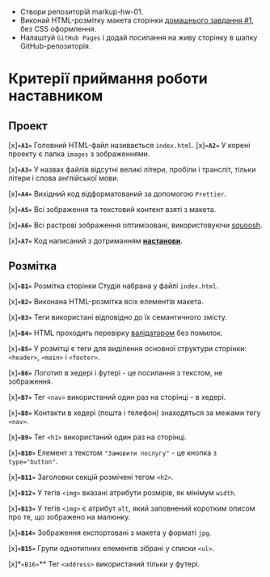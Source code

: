 - Створи репозиторій markup-hw-01.
- Виконай HTML-розмітку макета сторінки [домашнього завдання #1](https://www.figma.com/file/1ehrLBauvVFu4mVhxsHzyZ/Web-Studio-(Version-2.1)?node-id=0%3A1), без CSS оформлення.
- Налаштуй `GitHub Pages` і додай посилання на живу сторінку в шапку GitHub-репозиторія.

# Критерії приймання роботи наставником
## Проект

[x]**`«A1»`** Головний HTML-файл називається `index.html`.
[x]**`«A2»`** У корені проекту є папка `images` з зображеннями.

[x]**`«A3»`** У назвах файлів відсутні великі літери, пробіли і трансліт, тільки літери і слова англійської мови.

[x]**`«A4»`** Вихідний код відформатований за допомогою `Prettier`.

[x]**`«A5»`** Всі зображення та текстовий контент взяті з макета.

[x]**`«A6»`** Всі растрові зображення оптимізовані, використовуючи [squoosh](https://squoosh.app/).

[x]**`«A7»`** Код написаний з дотриманням **[настанови](https://codeguide.co/)**.

## Розмітка
[x]**`«B1»`** Розмітка сторінки Студія набрана у файлі `index.html`.

[x]**`«B2»`** Виконана HTML-розмітка всіх елементів макета.

[x]**`«B3»`** Теги використані відповідно до їх семантичного змісту.

[x]**`«B4»`** HTML проходить перевірку [валідатором](http://validator.w3.org/nu/) без помилок.

[x]**`«B5»`** У розмітці є теги для виділення основної структури сторінки: `<header>`, `<main>` і `<footer>`.

[x]**`«B6»`** Логотип в хедері і футері - це посилання з текстом, не зображення.

[x]**`«B7»`** Тег `<nav>` використаний один раз на сторінці - в хедері.

[x]**`«B8»`** Контакти в хедері (пошта і телефон) знаходяться за межами тегу `<nav>`.

[x]**`«B9»`** Тег `<h1>` використаний один раз на сторінці.

[x]**`«B10»`** Елемент з текстом `"Замовити послугу"` - це кнопка з `type="button"`.

[x]**`«B11»`** Заголовки секцій розмічені тегом `<h2>`.

[x]**`«B12»`** У тегів `<img>` вказані атрибути розмірів, як мінімум `width`.

[x]**`«B13»`** У тегів `<img>` є атрибут `alt`, який заповнений коротким описом про те, що зображено на малюнку.

[x]**`«B14»`** Зображення експортовані з макета у форматі `jpg`.

[x]**`«B15»`** Групи однотипних елементів зібрані у списки `<ul>`.

[x]*`«B16»`** Тег `<address>` використаний тільки у футері.
